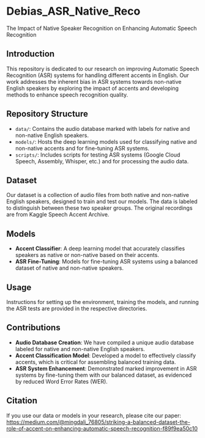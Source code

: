 # Debias_ASR_Native_Reco
The Impact of Native Speaker Recognition on Enhancing Automatic Speech Recognition


## Introduction
This repository is dedicated to our research on improving Automatic Speech Recognition (ASR) systems for handling different accents in English. Our work addresses the inherent bias in ASR systems towards non-native English speakers by exploring the impact of accents and developing methods to enhance speech recognition quality.

## Repository Structure
- `data/`: Contains the audio database marked with labels for native and non-native English speakers.
- `models/`: Hosts the deep learning models used for classifying native and non-native accents and for fine-tuning ASR systems.
- `scripts/`: Includes scripts for testing ASR systems (Google Cloud Speech, Assembly, Whisper, etc.) and for processing the audio data.

## Dataset
Our dataset is a collection of audio files from both native and non-native English speakers, designed to train and test our models. The data is labeled to distinguish between these two speaker groups. The original recordings are from Kaggle Speech Accent Archive.

## Models
- **Accent Classifier**: A deep learning model that accurately classifies speakers as native or non-native based on their accents.
- **ASR Fine-Tuning**: Models for fine-tuning ASR systems using a balanced dataset of native and non-native speakers.

## Usage
Instructions for setting up the environment, training the models, and running the ASR tests are provided in the respective directories.

## Contributions
- **Audio Database Creation**: We have compiled a unique audio database labeled for native and non-native English speakers.
- **Accent Classification Model**: Developed a model to effectively classify accents, which is critical for assembling balanced training data.
- **ASR System Enhancement**: Demonstrated marked improvement in ASR systems by fine-tuning them with our balanced dataset, as evidenced by reduced Word Error Rates (WER).

## Citation
If you use our data or models in your research, please cite our paper: https://medium.com/@mingdali_76805/striking-a-balanced-dataset-the-role-of-accent-on-enhancing-automatic-speech-recognition-f89f9ea50c10
